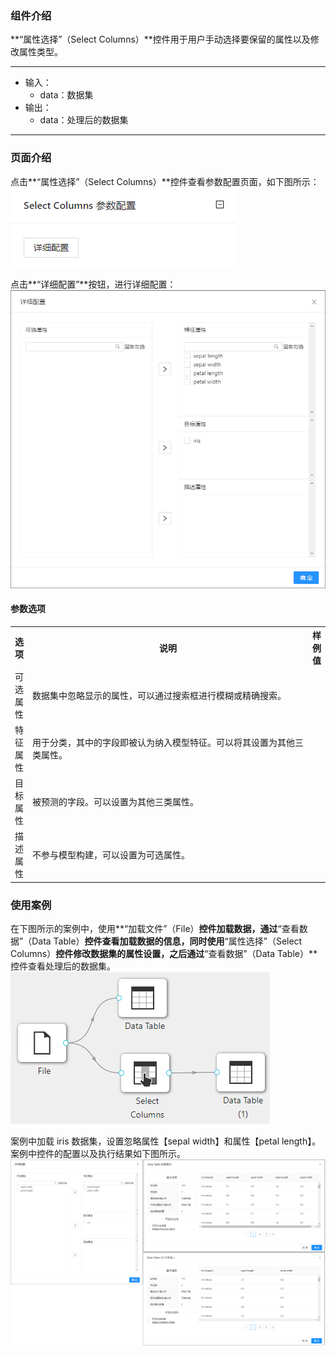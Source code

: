 ### 组件介绍
**“属性选择”（Select Columns）**控件用于用户手动选择要保留的属性以及修改属性类型。

<hr/>

- 输入：
  - data：数据集
- 输出：
  - data：处理后的数据集

<hr/>


### 页面介绍
点击**“属性选择”（Select Columns）**控件查看参数配置页面，如下图所示：  
[ ![](/img/aistudio/feature-engineering/select-columns/param.png) ](/img/aistudio/feature-engineering/select-columns/param.png)

点击**“详细配置”**按钮，进行详细配置：
[ ![](/img/aistudio/feature-engineering/select-columns/interaction.png) ](/img/aistudio/feature-engineering/select-columns/interaction.png)

#### 参数选项
<table>
  <tr>
    <th>选项</th>
    <th width="650">说明</th>
    <th>样例值</th>
  </tr>
  <tr>
      <td>可选属性</td> 
      <td>
      数据集中忽略显示的属性，可以通过搜索框进行模糊或精确搜索。
      </td> 
      <td></td>
  </tr>
  <tr>
      <td>特征属性</td> 
      <td>
      用于分类，其中的字段即被认为纳入模型特征。可以将其设置为其他三类属性。
      </td> 
      <td></td>
  </tr>
  <tr>
      <td>目标属性</td> 
      <td>
      被预测的字段。可以设置为其他三类属性。
      </td> 
      <td></td>
  </tr>
  <tr>
      <td>描述属性</td> 
      <td>
      不参与模型构建，可以设置为可选属性。
      </td> 
      <td></td>
  </tr>
</table>

### 使用案例
在下图所示的案例中，使用**“加载文件”（File）**控件加载数据，通过**“查看数据”（Data Table）**控件查看加载数据的信息，同时使用**“属性选择”（Select Columns）**控件修改数据集的属性设置，之后通过**“查看数据”（Data Table）**控件查看处理后的数据集。   
[ ![](/img/aistudio/feature-engineering/select-columns/workflow.png) ](/img/aistudio/feature-engineering/select-columns/workflow.png)

案例中加载 iris 数据集，设置忽略属性【sepal width】和属性【petal length】。案例中控件的配置以及执行结果如下图所示。    
[ ![](/img/aistudio/feature-engineering/select-columns/workflow-result.png) ](/img/aistudio/feature-engineering/select-columns/workflow-result.png)
